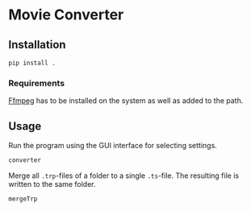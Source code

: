 # Movie Converter

## Installation
```pip install .```

### Requirements
[Ffmpeg](https://ffmpeg.org/download.html) has to be installed on the system as well as added to the path.

## Usage
Run the program using the GUI interface for selecting settings.
```bash
converter
```

Merge all `.trp`-files of a folder to a single `.ts`-file. The resulting file is written to the same folder.
```bash
mergeTrp
```
